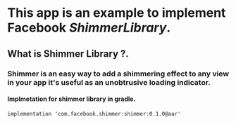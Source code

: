 # This app is an example to implement **Facebook** _ShimmerLibrary_.
## What is Shimmer Library ?.
### Shimmer is an easy way to add a shimmering effect to any view in your app it's useful as an unobtrusive loading indicator.
#### Implmetation for shimmer library in gradle.
`implementation 'com.facebook.shimmer:shimmer:0.1.0@aar'`
